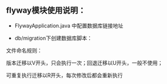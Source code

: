 ## flyway模块使用说明：
- FlywayApplication.java 中配置数据库链接地址

- db/migration下创建数据库脚本：

文件命名规则：

版本迁移以V开头，只会执行一次；回退迁移以U开头，一般不使用；

可重复执行迁移以R开头，每次修改后都会重新执行